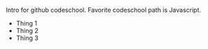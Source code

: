 Intro for github codeschool. Favorite codeschool path is Javascript.

* Thing 1
* Thing 2
* Thing 3

